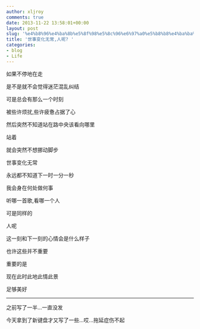 ```yaml
---
author: xljroy
comments: true
date: 2013-11-22 13:58:01+00:00
layout: post
slug: '%e4%b8%96%e4%ba%8b%e5%8f%98%e5%8c%96%e6%97%a0%e5%b8%b8%e4%ba%ba%e5%91%a2'
title: '世事变化无常,人呢? '
categories:
- blog
- Life
---
```


如果不停地在走


是不是就不会觉得迷茫混乱纠结




可是总会有那么一个时刻




被些许烦扰,些许疲惫占据了心




然后突然不知道站在路中央该看向哪里




站着




就会突然不想挪动脚步







世事变化无常




永远都不知道下一时一分一秒




我会身在何处做何事




听哪一首歌,看哪一个人




可是同样的




人呢







这一刻和下一刻的心情会是什么样子




也许这些并不重要




重要的是




现在此时此地此情此景




足够美好
















-----------------------




之前写了一半...一直没发




今天拿到了新键盘才又写了一些...哎...拖延症伤不起
